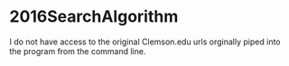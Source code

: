 # 2016SearchAlgorithm

I do not have access to the original Clemson.edu urls orginally piped into the program from the command line. 
